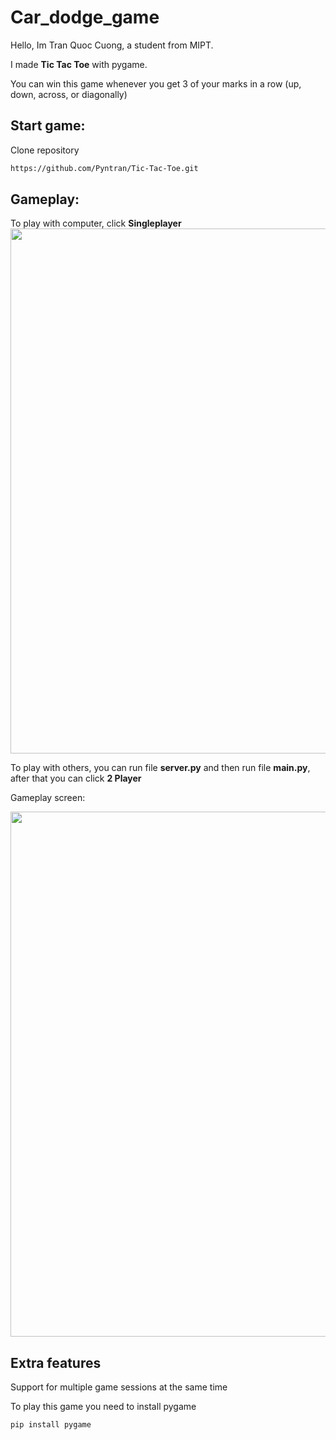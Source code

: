 # Car_dodge_game

Hello, Im Tran Quoc Cuong, a student from MIPT.

I made **Tic Tac Toe** with pygame.

You can win this game whenever you get 3 of your marks in a row (up, down, across, or diagonally) 

## Start game:
Clone repository

```bash
https://github.com/Pyntran/Tic-Tac-Toe.git
```
## Gameplay:

To play with computer, click **Singleplayer**
<img width="840"  src="https://private-user-images.githubusercontent.com/116831372/287327302-7e9ce70d-6bbb-4499-8c90-2dbee6331347.png?jwt=eyJhbGciOiJIUzI1NiIsInR5cCI6IkpXVCJ9.eyJpc3MiOiJnaXRodWIuY29tIiwiYXVkIjoicmF3LmdpdGh1YnVzZXJjb250ZW50LmNvbSIsImtleSI6ImtleTEiLCJleHAiOjE3MDE0NDkwOTUsIm5iZiI6MTcwMTQ0ODc5NSwicGF0aCI6Ii8xMTY4MzEzNzIvMjg3MzI3MzAyLTdlOWNlNzBkLTZiYmItNDQ5OS04YzkwLTJkYmVlNjMzMTM0Ny5wbmc_WC1BbXotQWxnb3JpdGhtPUFXUzQtSE1BQy1TSEEyNTYmWC1BbXotQ3JlZGVudGlhbD1BS0lBSVdOSllBWDRDU1ZFSDUzQSUyRjIwMjMxMjAxJTJGdXMtZWFzdC0xJTJGczMlMkZhd3M0X3JlcXVlc3QmWC1BbXotRGF0ZT0yMDIzMTIwMVQxNjM5NTVaJlgtQW16LUV4cGlyZXM9MzAwJlgtQW16LVNpZ25hdHVyZT00ZWEwZjNmNmYyMjEyNmQwOTRkYjEyZDBkNDgxOGRjMjUzMzQ4ZDRhMjExNGM3ZDM0MzAxMzhiOTBlYjRhM2QyJlgtQW16LVNpZ25lZEhlYWRlcnM9aG9zdCZhY3Rvcl9pZD0wJmtleV9pZD0wJnJlcG9faWQ9MCJ9.QEsPAe1YC6ehO420DBE5Ly10wbxrCko5EXwqmrlVzAg">

To play with others, you can run file **server.py** and then run file **main.py**, after that you can click **2 Player** 

Gameplay screen:

<img width="840" src="https://private-user-images.githubusercontent.com/116831372/287327315-37a059f7-7da3-49a9-8a5a-f9de666cedd9.png?jwt=eyJhbGciOiJIUzI1NiIsInR5cCI6IkpXVCJ9.eyJpc3MiOiJnaXRodWIuY29tIiwiYXVkIjoicmF3LmdpdGh1YnVzZXJjb250ZW50LmNvbSIsImtleSI6ImtleTEiLCJleHAiOjE3MDE0NDkyNjUsIm5iZiI6MTcwMTQ0ODk2NSwicGF0aCI6Ii8xMTY4MzEzNzIvMjg3MzI3MzE1LTM3YTA1OWY3LTdkYTMtNDlhOS04YTVhLWY5ZGU2NjZjZWRkOS5wbmc_WC1BbXotQWxnb3JpdGhtPUFXUzQtSE1BQy1TSEEyNTYmWC1BbXotQ3JlZGVudGlhbD1BS0lBSVdOSllBWDRDU1ZFSDUzQSUyRjIwMjMxMjAxJTJGdXMtZWFzdC0xJTJGczMlMkZhd3M0X3JlcXVlc3QmWC1BbXotRGF0ZT0yMDIzMTIwMVQxNjQyNDVaJlgtQW16LUV4cGlyZXM9MzAwJlgtQW16LVNpZ25hdHVyZT04NjE2YjE4ZDRjNmU3Zjg2ZTQ5M2NjOTMzZTFmOGI3MzIzYWNjMzU3ZWNkY2M1ZjhkMGQyZDg5ZjMzY2U5MzZmJlgtQW16LVNpZ25lZEhlYWRlcnM9aG9zdCZhY3Rvcl9pZD0wJmtleV9pZD0wJnJlcG9faWQ9MCJ9.A8TqLBHTVBZXEfgztzmGfihGQz6lo7Wj5pBQ8F-h0YY">



## Extra features

Support for multiple game sessions at the same time

To play this game you need to install pygame 
```bash
pip install pygame
```
